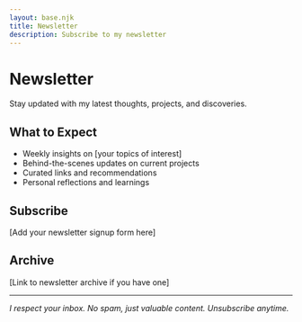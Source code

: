 ```yaml
---
layout: base.njk
title: Newsletter
description: Subscribe to my newsletter
---
```


# Newsletter

Stay updated with my latest thoughts, projects, and discoveries.

## What to Expect

- Weekly insights on [your topics of interest]
- Behind-the-scenes updates on current projects
- Curated links and recommendations
- Personal reflections and learnings

## Subscribe

[Add your newsletter signup form here]

## Archive

[Link to newsletter archive if you have one]

---

*I respect your inbox. No spam, just valuable content. Unsubscribe anytime.*

